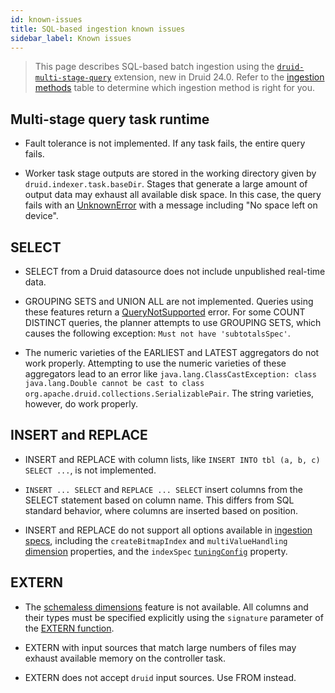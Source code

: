 ```yaml
---
id: known-issues
title: SQL-based ingestion known issues
sidebar_label: Known issues
---
```


<!--
  ~ Licensed to the Apache Software Foundation (ASF) under one
  ~ or more contributor license agreements.  See the NOTICE file
  ~ distributed with this work for additional information
  ~ regarding copyright ownership.  The ASF licenses this file
  ~ to you under the Apache License, Version 2.0 (the
  ~ "License"); you may not use this file except in compliance
  ~ with the License.  You may obtain a copy of the License at
  ~
  ~   http://www.apache.org/licenses/LICENSE-2.0
  ~
  ~ Unless required by applicable law or agreed to in writing,
  ~ software distributed under the License is distributed on an
  ~ "AS IS" BASIS, WITHOUT WARRANTIES OR CONDITIONS OF ANY
  ~ KIND, either express or implied.  See the License for the
  ~ specific language governing permissions and limitations
  ~ under the License.
  -->

> This page describes SQL-based batch ingestion using the [`druid-multi-stage-query`](../multi-stage-query/index.md)
> extension, new in Druid 24.0. Refer to the [ingestion methods](../ingestion/index.md#batch) table to determine which
> ingestion method is right for you.

## Multi-stage query task runtime

- Fault tolerance is not implemented. If any task fails, the entire query fails.

- Worker task stage outputs are stored in the working directory given by `druid.indexer.task.baseDir`. Stages that
generate a large amount of output data may exhaust all available disk space. In this case, the query fails with
an [UnknownError](./reference.md#error-codes) with a message including "No space left on device".

## SELECT

- SELECT from a Druid datasource does not include unpublished real-time data.

- GROUPING SETS and UNION ALL are not implemented. Queries using these features return a
  [QueryNotSupported](reference.md#error-codes) error. For some COUNT DISTINCT queries, the planner attempts to use GROUPING SETS, which causes the following exception: `Must not have 'subtotalsSpec'`.

- The numeric varieties of the EARLIEST and LATEST aggregators do not work properly. Attempting to use the numeric
  varieties of these aggregators lead to an error like
  `java.lang.ClassCastException: class java.lang.Double cannot be cast to class org.apache.druid.collections.SerializablePair`.
  The string varieties, however, do work properly.

## INSERT and REPLACE

- INSERT and REPLACE with column lists, like `INSERT INTO tbl (a, b, c) SELECT ...`, is not implemented.

- `INSERT ... SELECT` and `REPLACE ... SELECT` insert columns from the SELECT statement based on column name. This
differs from SQL standard behavior, where columns are inserted based on position.

- INSERT and REPLACE do not support all options available in [ingestion specs](../ingestion/ingestion-spec.md),
including the `createBitmapIndex` and `multiValueHandling` [dimension](../ingestion/ingestion-spec.md#dimension-objects)
properties, and the `indexSpec` [`tuningConfig`](../ingestion/ingestion-spec.md#tuningconfig) property.

## EXTERN

- The [schemaless dimensions](../ingestion/ingestion-spec.md#inclusions-and-exclusions)
  feature is not available. All columns and their types must be specified explicitly using the `signature` parameter
  of the [EXTERN function](reference.md#extern).

- EXTERN with input sources that match large numbers of files may exhaust available memory on the controller task.

- EXTERN does not accept `druid` input sources. Use FROM instead.
